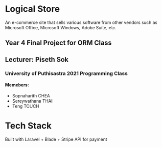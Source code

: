 # Logical Store

An e-commerce site that sells various software from other vendors such as Microsoft Office, Microsoft Windows, Adobe Suite, etc.

## Year 4 Final Project for ORM Class

## **Lecturer**: Piseth Sok

### University of Puthisastra 2021 Programming Class

#### Memebers:

- Sopnaharith CHEA
- Sereywathana THAI
- Teng TOUCH

# Tech Stack

Built with Laravel + Blade + Stripe API for payment
